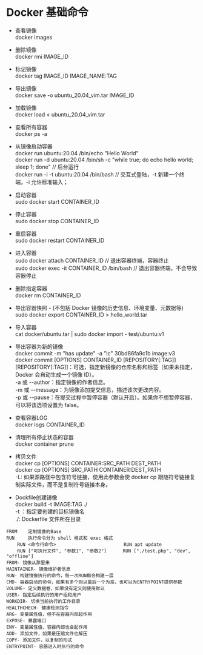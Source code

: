 # Docker 基础命令

- 查看镜像   
docker images

- 删除镜像  
docker rmi IMAGE_ID

- 标记镜像  
docker tag IMAGE_ID IMAGE_NAME:TAG

- 导出镜像  
docker save -o ubuntu_20.04_vim.tar IMAGE_ID  

- 加载镜像  
docker load < ubuntu_20.04_vim.tar

- 查看所有容器  
docker ps -a  

- 从镜像启动容器  
docker run ubuntu:20.04 /bin/echo "Hello World"  
docker run -d ubuntu:20.04 /bin/sh -c "while true; do echo hello world; sleep 1; done" // 后台运行  
docker run -i -t ubuntu:20.04 /bin/bash // 交互式登陆，-t 新建一个终端，-i 允许标准输入；  

- 启动容器  
sudo docker start CONTAINER_ID  

- 停止容器  
sudo docker stop CONTAINER_ID  

- 重启容器  
sudo docker restart CONTAINER_ID  

- 进入容器    
sudo docker attach CONTAINER_ID // 退出容器终端，容器终止  
sudo docker exec -it CONTAINER_ID /bin/bash // 退出容器终端，不会导致容器停止  

- 删除指定容器  
docker rm CONTAINER_ID  

- 导出容器快照 - (不包括 Docker 镜像的历史信息、环境变量、元数据等)  
sudo docker export CONTAINER_ID > hello_world.tar  

- 导入容器  
cat docker/ubuntu.tar | sudo docker import - test/ubuntu:v1  

- 导出容器为新的镜像  
docker commit -m "has update" -a "lc" 30bd86fa9c1b image:v3   
docker commit [OPTIONS] CONTAINER_ID [REPOSITORY[:TAG]]  
[REPOSITORY[:TAG]]：可选，指定新镜像的仓库名称和标签（如果未指定，Docker 会自动生成一个镜像 ID）。  
-a 或 --author：指定镜像的作者信息。  
-m 或 --message：为镜像添加提交信息，描述该次更改内容。  
-p 或 --pause：在提交过程中暂停容器（默认开启）。如果你不想暂停容器，可以将该选项设置为 false。  

- 查看容器LOG  
docker logs CONTAINER_ID 

- 清理所有停止状态的容器  
docker container prune  

- 拷贝文件  
docker cp [OPTIONS] CONTAINER:SRC_PATH DEST_PATH  
docker cp [OPTIONS] SRC_PATH CONTAINER:DEST_PATH  
-L: 如果源路径中包含符号链接，使用此参数会使 docker cp 跟随符号链接复制实际文件，而不是复制符号链接本身。  

- Dockfile创建镜像  
docker build -t IMAGE:TAG ./   
-t ：指定要创建的目标镜像名  
./: Dockerfile 文件所在目录  
```
FROM    定制镜像的Base  
RUN     执行命令分为 shell 格式和 exec 格式  
    RUN <命令行命令>                         RUN apt update  
    RUN ["可执行文件", "参数1", "参数2"]      RUN ["./test.php", "dev", "offline"]  
FROM- 镜像从那里来
MAINTAINER- 镜像维护者信息
RUN- 构建镜像执行的命令，每一次RUN都会构建一层  
CMD- 容器启动的命令，如果有多个则以最后一个为准，也可以为ENTRYPOINT提供参数  
VOLUME- 定义数据卷，如果没有定义则使用默认  
USER- 指定后续执行的用户组和用户  
WORKDIR- 切换当前执行的工作目录  
HEALTHCHECH- 健康检测指令  
ARG- 变量属性值，但不在容器内部起作用  
EXPOSE- 暴露端口  
ENV- 变量属性值，容器内部也会起作用  
ADD- 添加文件，如果是压缩文件也解压  
COPY- 添加文件，以复制的形式  
ENTRYPOINT- 容器进入时执行的命令
```
